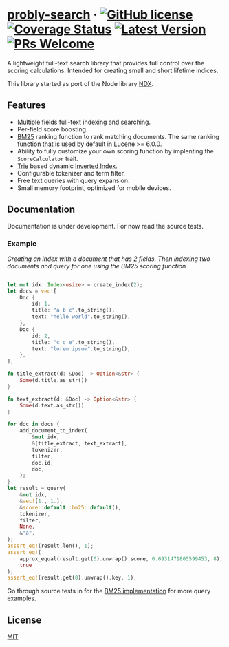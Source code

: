 # [probly-search](https://github.com/quantleaf/probly-search) &middot; [![GitHub license](https://img.shields.io/badge/license-MIT-blue.svg)](https://github.com/quantleaf/probly-search/blob/master/LICENSE) [![Coverage Status](https://coveralls.io/repos/github/quantleaf/probly-search/badge.svg?branch=master&service=github)](https://coveralls.io/github/quantleaf/probly-search?branch=master) [![Latest Version]][crates.io] [![PRs Welcome](https://img.shields.io/badge/PRs-welcome-brightgreen.svg)](https://github.com/quantleaf/probly-search)

[Latest Version]: https://img.shields.io/crates/v/probly-search.svg
[crates.io]: https://crates.io/crates/probly-search

A lightweight full-text search library that provides full control over the scoring calculations. Intended for creating small and short lifetime indices. 

This library started as port of the Node library [NDX](https://github.com/ndx-search/ndx).

## Features 

- Multiple fields full-text indexing and searching.
- Per-field score boosting.
- [BM25](https://en.wikipedia.org/wiki/Okapi_BM25) ranking function to rank matching documents. The same ranking function that is used by default in [Lucene](http://lucene.apache.org/core/) >= 6.0.0.
- Ability to fully customize your own scoring function by implenting the `ScoreCalculator` trait. 
- [Trie](https://en.wikipedia.org/wiki/Trie) based dynamic
  [Inverted Index](https://en.wikipedia.org/wiki/Inverted_index).
- Configurable tokenizer and term filter.
- Free text queries with query expansion.
- Small memory footprint, optimized for mobile devices.

## Documentation 
Documentation is under development. For now read the source tests.

### Example
*Creating an index with a document that has 2 fields. Then indexing two documents and query for one using the BM25 scoring function*
```rust

let mut idx: Index<usize> = create_index(2);
let docs = vec![
    Doc {
        id: 1,
        title: "a b c".to_string(),
        text: "hello world".to_string(),
    },
    Doc {
        id: 2,
        title: "c d e".to_string(),
        text: "lorem ipsum".to_string(),
    },
];

fn title_extract(d: &Doc) -> Option<&str> {
    Some(d.title.as_str())
}

fn text_extract(d: &Doc) -> Option<&str> {
    Some(d.text.as_str())
}

for doc in docs {
    add_document_to_index(
        &mut idx,
        &[title_extract, text_extract],
        tokenizer,
        filter,
        doc.id,
        doc,
    );
}
let result = query(
    &mut idx,
    &vec![1., 1.],
    &score::default::bm25::default(),
    tokenizer,
    filter,
    None,
    &"a",
);
assert_eq!(result.len(), 1);
assert_eq!(
    approx_equal(result.get(0).unwrap().score, 0.6931471805599453, 8),
    true
);
assert_eq!(result.get(0).unwrap().key, 1);
```

Go through source tests in for the [BM25 implementation](https://github.com/quantleaf/probly-search/blob/master/src/query/score/default/bm25.rs) for more query examples.
## License

[MIT](http://opensource.org/licenses/MIT)
